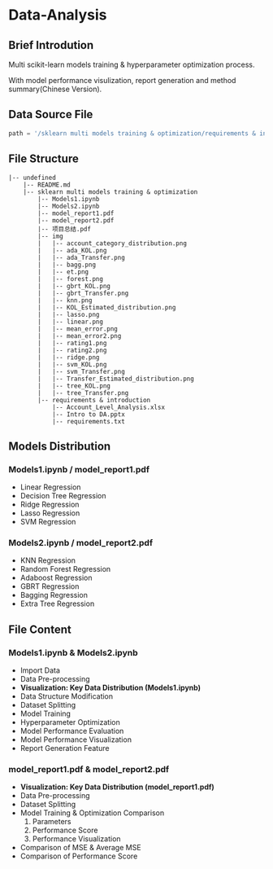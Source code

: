 # Data-Analysis

## Brief Introdution
Multi scikit-learn models training & hyperparameter optimization process. 

With model performance visulization, report generation and method summary(Chinese Version).

## Data Source File
``` python
path = '/sklearn multi models training & optimization/requirements & introduction/Account_Level_Analysis.xlsx' 
```

## File Structure
```
|-- undefined
    |-- README.md
    |-- sklearn multi models training & optimization
        |-- Models1.ipynb
        |-- Models2.ipynb
        |-- model_report1.pdf
        |-- model_report2.pdf
        |-- 项目总结.pdf
        |-- img
        |   |-- account_category_distribution.png
        |   |-- ada_KOL.png
        |   |-- ada_Transfer.png
        |   |-- bagg.png
        |   |-- et.png
        |   |-- forest.png
        |   |-- gbrt_KOL.png
        |   |-- gbrt_Transfer.png
        |   |-- knn.png
        |   |-- KOL_Estimated_distribution.png
        |   |-- lasso.png
        |   |-- linear.png
        |   |-- mean_error.png
        |   |-- mean_error2.png
        |   |-- rating1.png
        |   |-- rating2.png
        |   |-- ridge.png
        |   |-- svm_KOL.png
        |   |-- svm_Transfer.png
        |   |-- Transfer_Estimated_distribution.png
        |   |-- tree_KOL.png
        |   |-- tree_Transfer.png
        |-- requirements & introduction
            |-- Account_Level_Analysis.xlsx
            |-- Intro to DA.pptx
            |-- requirements.txt
```

## Models Distribution

### Models1.ipynb / model_report1.pdf

* Linear Regression
* Decision Tree Regression
* Ridge Regression
* Lasso Regression
* SVM Regression

### Models2.ipynb / model_report2.pdf

* KNN Regression
* Random Forest Regression
* Adaboost Regression
* GBRT Regression
* Bagging Regression
* Extra Tree Regression

## File Content

### Models1.ipynb & Models2.ipynb

* Import Data
* Data Pre-processing
* **Visualization: Key Data Distribution (Models1.ipynb)**
* Data Structure Modification
* Dataset Splitting
* Model Training
* Hyperparameter Optimization
* Model Performance Evaluation
* Model Performance Visualization
* Report Generation Feature

### model_report1.pdf & model_report2.pdf

* **Visualization: Key Data Distribution (model_report1.pdf)**
* Data Pre-processing
* Dataset Splitting
* Model Training & Optimization Comparison
    1. Parameters
    2. Performance Score
    3. Performance Visualization
* Comparison of MSE & Average MSE
* Comparison of Performance Score
